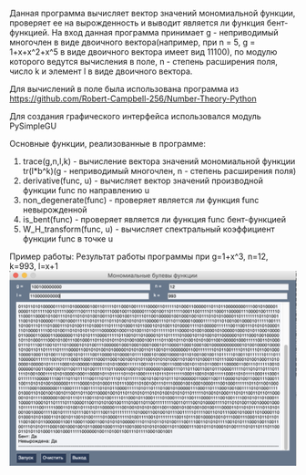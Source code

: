 Данная программа вычисляет вектор значений мономиальной функции, проверяет ее на вырожденность и выводит является ли функция бент-функцией. На вход данная программа принимает g - неприводимый многочлен в виде двоичного вектора(например, при n = 5, g = 1+x+x^2+x^5 в виде двоичного вектора имеет вид 11100), по модулю которого ведутся вычисления в поле, n - степень расширения поля, число k и элемент l в виде двоичного вектора.

Для вычислений в поле была использована программа из https://github.com/Robert-Campbell-256/Number-Theory-Python

Для создания графического интерфейса использовался модуль PySimpleGU

Основные функции, реализованные в программе:
  1) trace(g,n,l,k) - вычисление вектора значений мономиальной функции tr(l*b^k)(g - неприводимый многочлен, n - степень расширения поля)
  2) derivative(func, u) - вычисляет вектор значений производной функции func по направлению u
  3) non_degenerate(func) - проверяет является ли функция func невырожденной
  4) is_bent(func) - проверяет является ли функция func бент-функцией
  5) W_H_transform(func, u) - вычисляет спектральный коэффициент функции func в точке u

Пример работы:
Результат работы программы при g=1+x^3, n=12, k=993, l=x+1
![](4.png)
